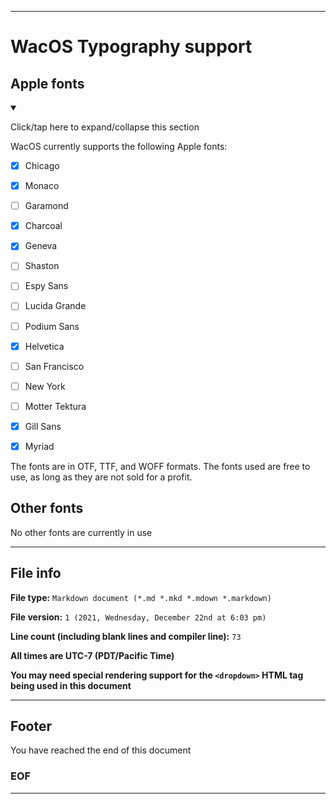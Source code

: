 
***

# WacOS Typography support

## Apple fonts

<details open><summary><p lang="en">Click/tap here to expand/collapse this section</p></summary>

WacOS currently supports the following Apple fonts:

- [x] Chicago

- [x] Monaco

- [ ] Garamond

- [x] Charcoal

- [x] Geneva

- [ ] Shaston

- [ ] Espy Sans

- [ ] Lucida Grande

- [ ] Podium Sans

- [x] Helvetica

- [ ] San Francisco

- [ ] New York

- [ ] Motter Tektura

- [x] Gill Sans

- [x] Myriad

The fonts are in OTF, TTF, and WOFF formats. The fonts used are free to use, as long as they are not sold for a profit.

</details>

## Other fonts

No other fonts are currently in use

***

## File info

**File type:** `Markdown document (*.md *.mkd *.mdown *.markdown)`

**File version:** `1 (2021, Wednesday, December 22nd at 6:03 pm)`

**Line count (including blank lines and compiler line):** `73`

**All times are UTC-7 (PDT/Pacific Time)**

**You may need special rendering support for the `<dropdown>` HTML tag being used in this document**

***

## Footer

You have reached the end of this document

### EOF

***
